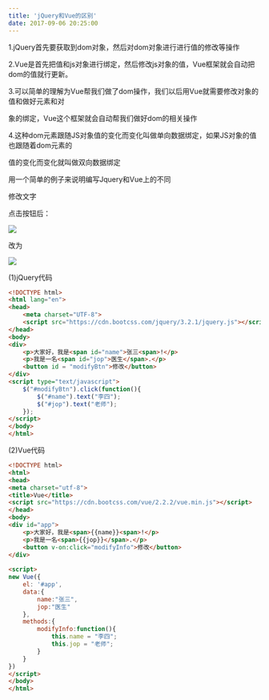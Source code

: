 ```yaml
---
title: 'jQuery和Vue的区别'
date: 2017-09-06 20:25:00
---   
```

1.jQuery首先要获取到dom对象，然后对dom对象进行进行值的修改等操作  

2.Vue是首先把值和js对象进行绑定，然后修改js对象的值，Vue框架就会自动把dom的值就行更新。  

3.可以简单的理解为Vue帮我们做了dom操作，我们以后用Vue就需要修改对象的值和做好元素和对  

象的绑定，Vue这个框架就会自动帮我们做好dom的相关操作  

4.这种dom元素跟随JS对象值的变化而变化叫做单向数据绑定，如果JS对象的值也跟随着dom元素的  

值的变化而变化就叫做双向数据绑定  
  
  

用一个简单的例子来说明编写Jquery和Vue上的不同  

修改文字  
  
  

点击按钮后：  
  
![](https://img-blog.csdn.net/20170906202629477?watermark/2/text/aHR0cDovL2Jsb2cuY3Nkbi5uZXQveHV0b25nYmFv/font/5a6L5L2T/fontsize/400/fill/I0JBQkFCMA/dissolve/70/gravity/Center)  
  
  

改为  

![](https://img-blog.csdn.net/20170906202650292?watermark/2/text/aHR0cDovL2Jsb2cuY3Nkbi5uZXQveHV0b25nYmFv/font/5a6L5L2T/fontsize/400/fill/I0JBQkFCMA/dissolve/70/gravity/Center)

(1)jQuery代码

```html
<!DOCTYPE html>  
<html lang="en">  
<head>  
    <meta charset="UTF-8">  
    <script src="https://cdn.bootcss.com/jquery/3.2.1/jquery.js"></script>  
</head>  
<body>  
<div>
    <p>大家好，我是<span id="name">张三<span>!</p>
    <p>我是一名<span id="jop">医生</span>.</p>
    <button id = "modifyBtn">修改</button>
</div>
<script type="text/javascript">  
    $("#modifyBtn").click(function(){
        $("#name").text("李四");
        $("#jop").text("老师");
    });
</script>  
</body>  
</html>  
```

(2)Vue代码

```html
<!DOCTYPE html>
<html>
<head>
<meta charset="utf-8">
<title>Vue</title>
<script src="https://cdn.bootcss.com/vue/2.2.2/vue.min.js"></script>
</head>
<body>
<div id="app">
    <p>大家好，我是<span>{{name}}<span>!</p>
    <p>我是一名<span>{{jop}}</span>.</p>
    <button v-on:click="modifyInfo">修改</button>
</div>
	
<script>
new Vue({
  	el: '#app',
	data:{
    	name:"张三",
    	jop:"医生"
	},
	methods:{
    	modifyInfo:function(){
        	this.name = "李四";
        	this.jop = "老师";
    	}
	}
})
</script>
</body>
</html>
```